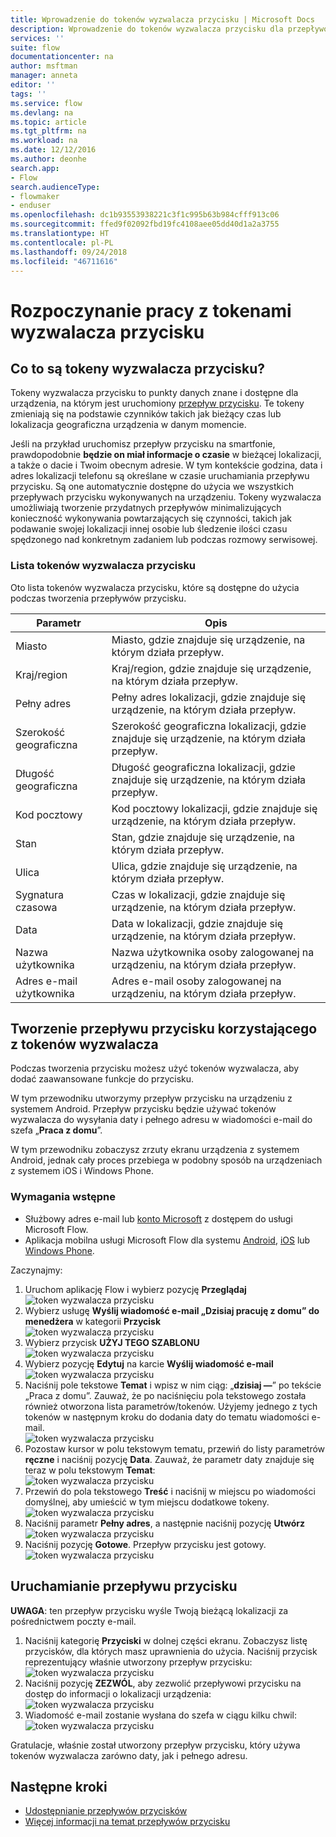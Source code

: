 ```yaml
---
title: Wprowadzenie do tokenów wyzwalacza przycisku | Microsoft Docs
description: Wprowadzenie do tokenów wyzwalacza przycisku dla przepływów przycisku firmy Microsoft.
services: ''
suite: flow
documentationcenter: na
author: msftman
manager: anneta
editor: ''
tags: ''
ms.service: flow
ms.devlang: na
ms.topic: article
ms.tgt_pltfrm: na
ms.workload: na
ms.date: 12/12/2016
ms.author: deonhe
search.app:
- Flow
search.audienceType:
- flowmaker
- enduser
ms.openlocfilehash: dc1b93553938221c3f1c995b63b984cfff913c06
ms.sourcegitcommit: ffed9f02092fbd19fc4108aee05dd40d1a2a3755
ms.translationtype: HT
ms.contentlocale: pl-PL
ms.lasthandoff: 09/24/2018
ms.locfileid: "46711616"
---
```

# <a name="get-started-with-button-trigger-tokens"></a>Rozpoczynanie pracy z tokenami wyzwalacza przycisku
## <a name="what-are-button-trigger-tokens"></a>Co to są tokeny wyzwalacza przycisku?
Tokeny wyzwalacza przycisku to punkty danych znane i dostępne dla urządzenia, na którym jest uruchomiony [przepływ przycisku](introduction-to-button-flows.md). Te tokeny zmieniają się na podstawie czynników takich jak bieżący czas lub lokalizacja geograficzna urządzenia w danym momencie.  

Jeśli na przykład uruchomisz przepływ przycisku na smartfonie, prawdopodobnie **będzie on miał informacje o czasie** w bieżącej lokalizacji, a także o dacie i Twoim obecnym adresie. W tym kontekście godzina, data i adres lokalizacji telefonu są określane w czasie uruchamiania przepływu przycisku. Są one automatycznie dostępne do użycia we wszystkich przepływach przycisku wykonywanych na urządzeniu. Tokeny wyzwalacza umożliwiają tworzenie przydatnych przepływów minimalizujących konieczność wykonywania powtarzających się czynności, takich jak podawanie swojej lokalizacji innej osobie lub śledzenie ilości czasu spędzonego nad konkretnym zadaniem lub podczas rozmowy serwisowej.

### <a name="list-of-button-trigger-tokens"></a>Lista tokenów wyzwalacza przycisku
Oto lista tokenów wyzwalacza przycisku, które są dostępne do użycia podczas tworzenia przepływów przycisku.

| Parametr | Opis |
| --- | --- |
| Miasto |Miasto, gdzie znajduje się urządzenie, na którym działa przepływ. |
| Kraj/region |Kraj/region, gdzie znajduje się urządzenie, na którym działa przepływ. |
| Pełny adres |Pełny adres lokalizacji, gdzie znajduje się urządzenie, na którym działa przepływ. |
| Szerokość geograficzna |Szerokość geograficzna lokalizacji, gdzie znajduje się urządzenie, na którym działa przepływ. |
| Długość geograficzna |Długość geograficzna lokalizacji, gdzie znajduje się urządzenie, na którym działa przepływ. |
| Kod pocztowy |Kod pocztowy lokalizacji, gdzie znajduje się urządzenie, na którym działa przepływ. |
| Stan |Stan, gdzie znajduje się urządzenie, na którym działa przepływ. |
| Ulica |Ulica, gdzie znajduje się urządzenie, na którym działa przepływ. |
| Sygnatura czasowa |Czas w lokalizacji, gdzie znajduje się urządzenie, na którym działa przepływ. |
| Data |Data w lokalizacji, gdzie znajduje się urządzenie, na którym działa przepływ. |
| Nazwa użytkownika |Nazwa użytkownika osoby zalogowanej na urządzeniu, na którym działa przepływ. |
| Adres e-mail użytkownika |Adres e-mail osoby zalogowanej na urządzeniu, na którym działa przepływ. |

## <a name="create-a-button-flow-that-uses-trigger-tokens"></a>Tworzenie przepływu przycisku korzystającego z tokenów wyzwalacza
Podczas tworzenia przycisku możesz użyć tokenów wyzwalacza, aby dodać zaawansowane funkcje do przycisku.

W tym przewodniku utworzymy przepływ przycisku na urządzeniu z systemem Android. Przepływ przycisku będzie używać tokenów wyzwalacza do wysyłania daty i pełnego adresu w wiadomości e-mail do szefa „**Praca z domu**”.

W tym przewodniku zobaczysz zrzuty ekranu urządzenia z systemem Android, jednak cały proces przebiega w podobny sposób na urządzeniach z systemem iOS i Windows Phone.

### <a name="prerequisites"></a>Wymagania wstępne
* Służbowy adres e-mail lub [konto Microsoft](https://account.microsoft.com/about?refd=www.microsoft.com) z dostępem do usługi Microsoft Flow.
* Aplikacja mobilna usługi Microsoft Flow dla systemu [Android](https://aka.ms/flowmobiledocsandroid), [iOS](https://aka.ms/flowmobiledocsios) lub [Windows Phone](https://aka.ms/flowmobilewindows).

Zaczynajmy:

1. Uruchom aplikację Flow i wybierz pozycję **Przeglądaj**   
   ![token wyzwalacza przycisku](./media/introduction-to-button-trigger-tokens/1.png)  
2. Wybierz usługę **Wyślij wiadomość e-mail „Dzisiaj pracuję z domu” do menedżera** w kategorii **Przycisk**   
   ![token wyzwalacza przycisku](./media/introduction-to-button-trigger-tokens/2.png)  
3. Wybierz przycisk **UŻYJ TEGO SZABLONU**  
   ![token wyzwalacza przycisku](./media/introduction-to-button-trigger-tokens/3.png)  
4. Wybierz pozycję **Edytuj** na karcie **Wyślij wiadomość e-mail**  
   ![token wyzwalacza przycisku](./media/introduction-to-button-trigger-tokens/3-5.png)  
5. Naciśnij pole tekstowe **Temat** i wpisz w nim ciąg: „**dzisiaj —**” po tekście „Praca z domu”. Zauważ, że po naciśnięciu pola tekstowego została również otworzona lista parametrów/tokenów. Użyjemy jednego z tych tokenów w następnym kroku do dodania daty do tematu wiadomości e-mail.  
   ![token wyzwalacza przycisku](./media/introduction-to-button-trigger-tokens/4.png)  
6. Pozostaw kursor w polu tekstowym tematu, przewiń do listy parametrów **ręczne** i naciśnij pozycję **Data**. Zauważ, że parametr daty znajduje się teraz w polu tekstowym **Temat**:  
   ![token wyzwalacza przycisku](./media/introduction-to-button-trigger-tokens/6.png)  
7. Przewiń do pola tekstowego **Treść** i naciśnij w miejscu po wiadomości domyślnej, aby umieścić w tym miejscu dodatkowe tokeny.  
   ![token wyzwalacza przycisku](./media/introduction-to-button-trigger-tokens/7.png)  
8. Naciśnij parametr **Pełny adres**, a następnie naciśnij pozycję **Utwórz**  
   ![token wyzwalacza przycisku](./media/introduction-to-button-trigger-tokens/8.png)  
9. Naciśnij pozycję **Gotowe**. Przepływ przycisku jest gotowy.  
   ![token wyzwalacza przycisku](./media/introduction-to-button-trigger-tokens/9.png)  

## <a name="run-the-button-flow"></a>Uruchamianie przepływu przycisku
**UWAGA**: ten przepływ przycisku wyśle Twoją bieżącą lokalizacji za pośrednictwem poczty e-mail.  

1. Naciśnij kategorię **Przyciski** w dolnej części ekranu. Zobaczysz listę przycisków, dla których masz uprawnienia do użycia. Naciśnij przycisk reprezentujący właśnie utworzony przepływ przycisku:  
   ![token wyzwalacza przycisku](./media/introduction-to-button-trigger-tokens/10.png)  
2. Naciśnij pozycję **ZEZWÓL**, aby zezwolić przepływowi przycisku na dostęp do informacji o lokalizacji urządzenia:  
   ![token wyzwalacza przycisku](./media/introduction-to-button-trigger-tokens/11.png)  
3. Wiadomość e-mail zostanie wysłana do szefa w ciągu kilku chwil:  
   ![token wyzwalacza przycisku](./media/introduction-to-button-trigger-tokens/12.png)  

Gratulacje, właśnie został utworzony przepływ przycisku, który używa tokenów wyzwalacza zarówno daty, jak i pełnego adresu. 

## <a name="next-steps"></a>Następne kroki
* [Udostępnianie przepływów przycisków](share-buttons.md)
* [Więcej informacji na temat przepływów przycisku](introduction-to-button-flows.md)
